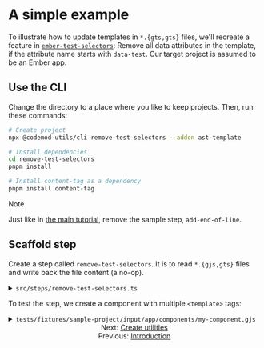 # A simple example

To illustrate how to update templates in `*.{gts,gts}` files, we'll recreate a feature in [`ember-test-selectors`](https://github.com/mainmatter/ember-test-selectors/blob/v6.0.0/strip-data-test-properties-plugin6.js): Remove all data attributes in the template, if the attribute name starts with `data-test`. Our target project is assumed to be an Ember app.


## Use the CLI

Change the directory to a place where you like to keep projects. Then, run these commands:

```sh
# Create project
npx @codemod-utils/cli remove-test-selectors --addon ast-template

# Install dependencies
cd remove-test-selectors
pnpm install

# Install content-tag as a dependency
pnpm install content-tag
```

> [!NOTE]
> Just like in [the main tutorial](../main-tutorial/04-step-1-update-acceptance-tests-part-1.md#remove-the-sample-step), remove the sample step, `add-end-of-line`.


## Scaffold step

Create a step called `remove-test-selectors`. It is to read `*.{gjs,gts}` files and write back the file content (a no-op).

<details>

<summary><code>src/steps/remove-test-selectors.ts</code></summary>

For brevity, how `src/index.ts` calls `removeTestSelectors()` is not shown.

```ts
import { readFileSync } from 'node:fs';
import { join } from 'node:path';

import { createFiles, findFiles } from '@codemod-utils/files';

import type { Options } from '../types/index.js';

export function removeTestSelectors(options: Options): void {
  const { projectRoot } = options;

  const filePaths = findFiles('app/components/**/*.{gjs,gts}', {
    projectRoot,
  });

  const fileMap = new Map(
    filePaths.map((filePath) => {
      const file = readFileSync(join(projectRoot, filePath), 'utf8');

      return [filePath, file];
    }),
  );

  createFiles(fileMap, options);
}
```

</details>

To test the step, we create a component with multiple `<template>` tags:

<details>

<summary><code>tests/fixtures/sample-project/input/app/components/my-component.gjs</code></summary>

The indentations are inconsistent on purpose. We want to know if our codemod will preserve formatting.

```js
import { on } from '@ember/modifier';
import Component from '@glimmer/component';
import { tracked } from '@glimmer/tracking';

import styles from './my-component.css';

const Control =
<template>
  <div class={{styles.control}}>
    <button
      data-test-button="Increment"
      type="button"
      {{on "click" @onClick}}
    >
      Increment by 1
    </button>
  </div>
</template>

const Display =
  <template>
    <div class={{styles.display}}>
      Count:
      <p class={{styles.count}} data-test-count ...attributes>
        {{@count}}
      </p>
    </div>
  </template>

export default class MyComponent extends Component {
  @tracked count = 0;

  increment = () => {
    this.count++;
  }

    <template>
      <div class={{styles.container}}>
        <Control
          @onClick={{this.increment}}
          />
        <Display @count={{this.count}} data-test-my-count />
      </div>
    </template>
}
```

</details>


<div align="center">
  <div>
    Next: <a href="./02-create-utilities.md">Create utilities</a>
  </div>
  <div>
    Previous: <a href="./00-introduction.md">Introduction</a>
  </div>
</div>
